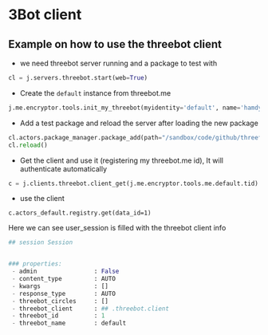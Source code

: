 # 3Bot client

## Example on how to use the threebot client

- we need threebot server running and a package to test with

```python
cl = j.servers.threebot.start(web=True)
```

- Create the `default` instance from threebot.me

```python
j.me.encryptor.tools.init_my_threebot(myidentity='default', name='hamdy farag', email='ham1dy@d.com', description=None, ipaddr='127.0.0.1', interactive=False)```
```

- Add a test package and reload the server after loading the new package

```python
cl.actors.package_manager.package_add(path="/sandbox/code/github/threefoldtech/jumpscaleX_threebot/ThreeBotPackages/tfgrid/registry")
cl.reload()
```

- Get the client and use it (registering my threebot.me id), It will authenticate automatically

```python
c = j.clients.threebot.client_get(j.me.encryptor.tools.me.default.tid)
```

- use the client

```python3
c.actors_default.registry.get(data_id=1)
```

Here we can see user_session is filled with the threebot client info

```python
## session Session


### properties:
 - admin                : False
 - content_type         : AUTO
 - kwargs               : []
 - response_type        : AUTO
 - threebot_circles     : []
 - threebot_client      : ## .threebot.client
 - threebot_id          : 1
 - threebot_name        : default
```
